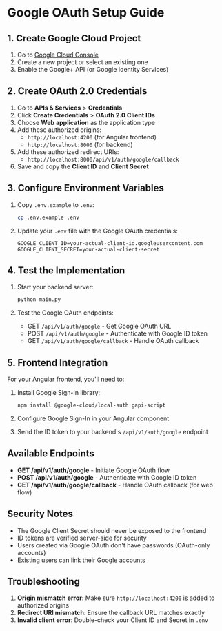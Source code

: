 # Google OAuth Setup Guide

## 1. Create Google Cloud Project

1. Go to [Google Cloud Console](https://console.cloud.google.com/)
2. Create a new project or select an existing one
3. Enable the Google+ API (or Google Identity Services)

## 2. Create OAuth 2.0 Credentials

1. Go to **APIs & Services** > **Credentials**
2. Click **Create Credentials** > **OAuth 2.0 Client IDs**
3. Choose **Web application** as the application type
4. Add these authorized origins:
   - `http://localhost:4200` (for Angular frontend)
   - `http://localhost:8000` (for backend)
5. Add these authorized redirect URIs:
   - `http://localhost:8000/api/v1/auth/google/callback`
6. Save and copy the **Client ID** and **Client Secret**

## 3. Configure Environment Variables

1. Copy `.env.example` to `.env`:
   ```bash
   cp .env.example .env
   ```

2. Update your `.env` file with the Google OAuth credentials:
   ```env
   GOOGLE_CLIENT_ID=your-actual-client-id.googleusercontent.com
   GOOGLE_CLIENT_SECRET=your-actual-client-secret
   ```

## 4. Test the Implementation

1. Start your backend server:
   ```bash
   python main.py
   ```

2. Test the Google OAuth endpoints:
   - GET `/api/v1/auth/google` - Get Google OAuth URL
   - POST `/api/v1/auth/google` - Authenticate with Google ID token
   - GET `/api/v1/auth/google/callback` - Handle OAuth callback

## 5. Frontend Integration

For your Angular frontend, you'll need to:

1. Install Google Sign-In library:
   ```bash
   npm install @google-cloud/local-auth gapi-script
   ```

2. Configure Google Sign-In in your Angular component
3. Send the ID token to your backend's `/api/v1/auth/google` endpoint

## Available Endpoints

- **GET /api/v1/auth/google** - Initiate Google OAuth flow
- **POST /api/v1/auth/google** - Authenticate with Google ID token
- **GET /api/v1/auth/google/callback** - Handle OAuth callback (for web flow)

## Security Notes

- The Google Client Secret should never be exposed to the frontend
- ID tokens are verified server-side for security
- Users created via Google OAuth don't have passwords (OAuth-only accounts)
- Existing users can link their Google accounts

## Troubleshooting

1. **Origin mismatch error**: Make sure `http://localhost:4200` is added to authorized origins
2. **Redirect URI mismatch**: Ensure the callback URL matches exactly
3. **Invalid client error**: Double-check your Client ID and Secret in `.env`

